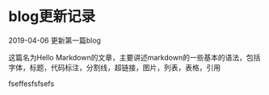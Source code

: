 # blog更新记录

2019-04-06 更新第一篇blog

这篇名为Hello Markdown的文章，主要讲述markdown的一些基本的语法，包括字体，标题，代码标注，分割线，超链接，图片，列表，表格，引用

fseffesfsfsefs

